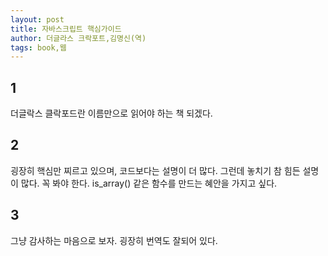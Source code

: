 ```yaml
---
layout: post
title: 자바스크립트 핵심가이드
author: 더글라스 크락포트,김명신(역)
tags: book,웹
---
```


## 1
더글락스 클락포드란 이름만으로 읽어야 하는 책 되겠다.

## 2
굉장히 핵심만 찌르고 있으며, 코드보다는 설명이 더 많다. 그런데 놓치기 참 힘든 설명이 많다. 꼭 봐야 한다. is_array() 같은 함수를 만드는 혜안을 가지고 싶다.

## 3
그냥 감사하는 마음으로 보자. 굉장히 번역도 잘되어 있다.

